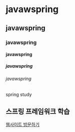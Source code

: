 # javawspring
## javawspring
### javawspring
#### javawspring
##### javawspring
###### javawspring
spring study
<h2>스프링 프레임워크 학습</h2>
<a href="http://49.142.157.251:9090/green2209S_17/"  target="_blank" >웹사이트 방문하기</a>
